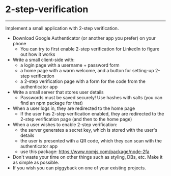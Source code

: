 # 2-step-verification

---

Implement a small application with 2-step verification.

- Download Google Authenticator (or another app you prefer) on your phone
  - You can try to first enable 2-step verification for LinkedIn to figure out how it works
- Write a small client-side with:
  - a login page with a username + password form
  - a home page with a warm welcome, and a button for setting-up 2-step verification
  - a 2-step verification page with a form for the code from the authenticator app
- Write a small server that stores user details
  - Passwords must be saved securely! Use hashes with salts (you can find an npm package for that)
- When a user logs in, they are redirected to the home page
  - If the user has 2-step verification enabled, they are redirected to the 2-step verification page (and then to the home page)
- When a user wishes to enable 2-step verification:
  - the server generates a secret key, which is stored with the user's details
  - the user is presented with a QR code, which they can scan with the authenticator app
  - use this package: https://www.npmjs.com/package/node-2fa
- Don't waste your time on other things such as styling, DBs, etc. Make it as simple as possible.
- If you wish you can piggyback on one of your existing projects.
